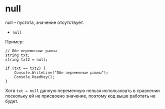# null
null &ndash; пустота, значение отсутствует.

* `null`

Пример:

    // Обе переменные равны
    string txt;
    string txt2 = null;

    if (txt == txt2) {
        Console.WriteLine("Обе переменные равны");
        Console.ReadKey();
    }

Хотя `txt = null` данную переменную нельзя использовать в сравнении поскольку ей не присвоено значение, поэтому код выше работать не будет.